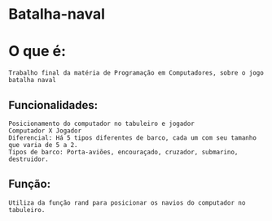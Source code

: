 # Batalha-naval

# O que é:

    Trabalho final da matéria de Programação em Computadores, sobre o jogo batalha naval

## Funcionalidades:

    Posicionamento do computador no tabuleiro e jogador
    Computador X Jogador
    Diferencial: Há 5 tipos diferentes de barco, cada um com seu tamanho que varia de 5 a 2.
    Tipos de barco: Porta-aviões, encouraçado, cruzador, submarino, destruidor.

## Função:

    Utiliza da função rand para posicionar os navios do computador no tabuleiro.
